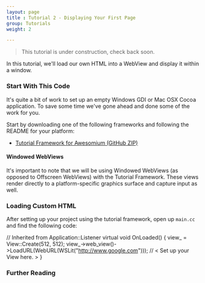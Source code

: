 ```yaml
---
layout: page
title : Tutorial 2 - Displaying Your First Page
group: Tutorials
weight: 2

---
```


> This tutorial is under construction, check back soon.

In this tutorial, we'll load our own HTML into a WebView and display it within a window.

### Start With This Code

It's quite a bit of work to set up an empty Windows GDI or Mac OSX Cocoa application. To save some time we've gone ahead and done some of the work for you.

Start by downloading one of the following frameworks and following the README for your platform:

 * [Tutorial Framework for Awesomium (GitHub ZIP)](https://github.com/awesomium/tutorial-framework/archive/master.zip)

#### Windowed WebViews

It's important to note that we will be using Windowed WebViews (as opposed to Offscreen WebViews) with the Tutorial Framework. These views render directly to a platform-specific graphics surface and capture input as well.

### Loading Custom HTML

After setting up your project using the tutorial framework, open up `main.cc` and find the following code:

  // Inherited from Application::Listener
  virtual void OnLoaded() {
    view_ = View::Create(512, 512);
    view_->web_view()->LoadURL(WebURL(WSLit("http://www.google.com")));
    // < Set up your View here. >
  }


### Further Reading

